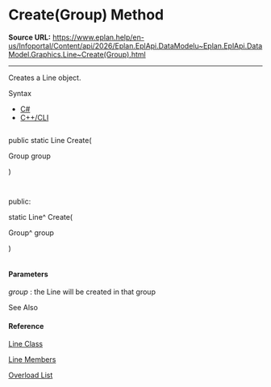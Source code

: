 # Create(Group) Method

**Source URL:** https://www.eplan.help/en-us/Infoportal/Content/api/2026/Eplan.EplApi.DataModelu~Eplan.EplApi.DataModel.Graphics.Line~Create(Group).html

---

Creates a Line object.

Syntax

- [C#](#i-syntax-CS)
- [C++/CLI](#i-syntax-CPP2005)

```
```
public static Line Create( 
   Group group
)
```
```

```
```
public:
static Line^ Create( 
   Group^ group
)
```
```

#### Parameters

*group*
:   the Line will be created in that group



See Also

#### Reference

[Line Class](Eplan.EplApi.DataModelu~Eplan.EplApi.DataModel.Graphics.Line.html)
  
[Line Members](Eplan.EplApi.DataModelu~Eplan.EplApi.DataModel.Graphics.Line_members.html)
  
[Overload List](Eplan.EplApi.DataModelu~Eplan.EplApi.DataModel.Graphics.Line~Create.html)